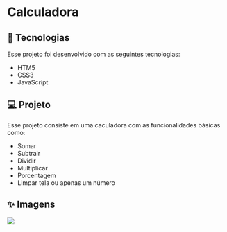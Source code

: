 # Calculadora
## :rocket: Tecnologias
Esse projeto foi desenvolvido com as seguintes tecnologias:
* HTM5
* CSS3  
* JavaScript

## :computer: Projeto
Esse projeto consiste em uma caculadora com as funcionalidades básicas como:
* Somar
* Subtrair
* Dividir
* Multiplicar
* Porcentagem
* Limpar tela ou apenas um número

## :sparkles: Imagens

<img src="https://i.pinimg.com/originals/28/33/66/28336643839f629e9ca1d7a3a9f69896.png">
